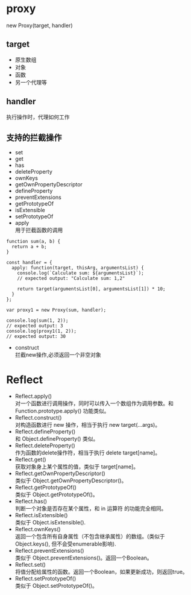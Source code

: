 # proxy
new Proxy(target, handler)

## target
- 原生数组
- 对象
- 函数
- 另一个代理等

## handler
执行操作时，代理如何工作

## 支持的拦截操作
- set
- get
- has
- deleteProperty
- ownKeys
- getOwnPropertyDescriptor
- defineProperty
- preventExtensions
- getPrototypeOf
- isExtensible
- setPrototypeOf
- apply  
用于拦截函数的调用
```
function sum(a, b) {
  return a + b;
}

const handler = {
  apply: function(target, thisArg, argumentsList) {
    console.log(`Calculate sum: ${argumentsList}`);
    // expected output: "Calculate sum: 1,2"

    return target(argumentsList[0], argumentsList[1]) * 10;
  }
};

var proxy1 = new Proxy(sum, handler);

console.log(sum(1, 2)); 
// expected output: 3
console.log(proxy1(1, 2));
// expected output: 30
```
- construct  
拦截new操作,必须返回一个非空对象

# Reflect
- Reflect.apply()  
对一个函数进行调用操作，同时可以传入一个数组作为调用参数。和 Function.prototype.apply() 功能类似。
- Reflect.construct()  
对构造函数进行 new 操作，相当于执行 new target(...args)。
- Reflect.defineProperty()  
和 Object.defineProperty() 类似。
- Reflect.deleteProperty()  
作为函数的delete操作符，相当于执行 delete target[name]。
- Reflect.get()  
获取对象身上某个属性的值，类似于 target[name]。
- Reflect.getOwnPropertyDescriptor()  
类似于 Object.getOwnPropertyDescriptor()。
- Reflect.getPrototypeOf()  
类似于 Object.getPrototypeOf()。
- Reflect.has()  
判断一个对象是否存在某个属性，和 in 运算符 的功能完全相同。
- Reflect.isExtensible()  
类似于 Object.isExtensible().
- Reflect.ownKeys()  
返回一个包含所有自身属性（不包含继承属性）的数组。(类似于 Object.keys(), 但不会受enumerable影响).
- Reflect.preventExtensions()  
类似于 Object.preventExtensions()。返回一个Boolean。
- Reflect.set()  
将值分配给属性的函数。返回一个Boolean，如果更新成功，则返回true。
- Reflect.setPrototypeOf()  
类似于 Object.setPrototypeOf()。